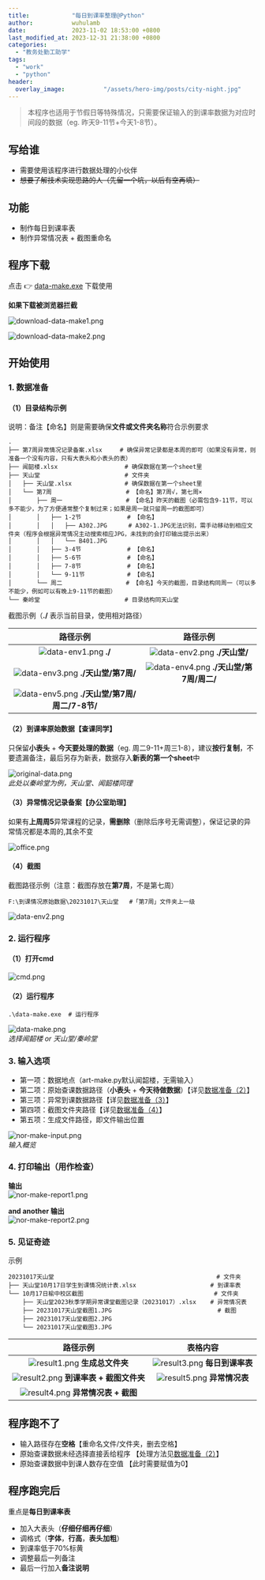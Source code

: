 ```yaml
---
title:            "每日到课率整理@Python"
author:           wuhulamb
date:             2023-11-02 18:53:00 +0800
last_modified_at: 2023-12-31 21:38:00 +0800
categories:
  - "教务处勤工助学"
tags:
  - "work"
  - "python"
header:
  overlay_image:           "/assets/hero-img/posts/city-night.jpg"
---
```


> 本程序也适用于节假日等特殊情况，只需要保证输入的到课率数据为对应时间段的数据（eg. 昨天9-11节+今天1-8节）。

## 写给谁

- 需要使用该程序进行数据处理的小伙伴<!--more-->
- ~~想要了解技术实现思路的人（先留一个坑，以后有空再填）~~

## 功能

- 制作每日到课率表
- 制作异常情况表 + 截图重命名

## 程序下载

点击 :point_right: [data-make.exe](/media/download/data-make.exe) 下载使用

**如果下载被浏览器拦截**

![download-data-make1.png](/media/image/2024/04/download-data-make1.png)

![download-data-make2.png](/media/image/2024/04/download-data-make2.png)

## 开始使用

### 1. 数据准备

#### （1）目录结构示例

说明：备注【命名】则是需要确保**文件或文件夹名称**符合示例要求

    .
    ├── 第7周异常情况记录备案.xlsx     # 确保异常记录都是本周的即可（如果没有异常，则准备一个没有内容，只有大表头和小表头的表）
    ├── 闻韶楼.xlsx                   # 确保数据在第一个sheet里
    ├── 天山堂                        # 文件夹
    │   ├── 天山堂.xlsx               # 确保数据在第一个sheet里
    │   └── 第7周                     # 【命名】第7周√，第七周×
    │       ├── 周一                  # 【命名】昨天的截图（必需包含9-11节，可以多不能少，为了方便通常整个复制过来；如果是周一就只留周一的截图即可）
    │       │   ├── 1-2节             # 【命名】
    │       │   │   ├── A302.JPG      # A302-1.JPG无法识别，需手动移动到相应文件夹（程序会根据异常情况主动搜索相应JPG，未找到的会打印输出提示出来）
    │       │   │   └── B401.JPG
    │       │   ├── 3-4节             # 【命名】
    │       │   ├── 5-6节             # 【命名】
    │       │   ├── 7-8节             # 【命名】
    │       │   └── 9-11节            # 【命名】
    │       └── 周二                  # 【命名】今天的截图，目录结构同周一（可以多不能少，例如可以有晚上9-11节的截图）
    └── 秦岭堂                        # 目录结构同天山堂

截图示例（**./** 表示当前目录，使用相对路径）

| 路径示例 | 路径示例 |
| :---: | :---: |
| ![data-env1.png](/media/image/2023/11/data-env1.png "environment") **./** | ![data-env2.png](/media/image/2023/11/data-env2.png "environment") **./天山堂/** |
| ![data-env3.png](/media/image/2023/11/data-env3.png "environment") **./天山堂/第7周/** | ![data-env4.png](/media/image/2023/11/data-env4.png "environment") **./天山堂/第7周/周二/** |
| ![data-env5.png](/media/image/2023/11/data-env5.png "environment") **./天山堂/第7周/周二/7-8节/** |

#### （2）到课率原始数据【查课同学】

只保留**小表头** + **今天要处理的数据**（eg. 周二9-11+周三1-8），建议**按行复制**，不要遗漏备注，最后另存为新表，数据存入**新表的第一个sheet**中

![original-data.png](/media/image/2023/11/original-data.png)  
*此处以秦岭堂为例，天山堂、闻韶楼同理*

#### （3）异常情况记录备案【办公室助理】

如果有**上周周5**异常课程的记录，**需删除**（删除后序号无需调整），保证记录的异常情况都是本周的,其余不变

![office.png](/media/image/2023/11/office.png)

#### （4）截图

截图路径示例（注意：截图存放在**第7周**，不是第七周）

    F:\到课情况原始数据\20231017\天山堂   #「第7周」文件夹上一级

![data-env2.png](/media/image/2023/11/data-env2.png "environment")

### 2. 运行程序

#### （1）打开cmd

![cmd.png](/media/image/2023/11/cmd.png "cmd")

#### （2）运行程序

    .\data-make.exe  # 运行程序

![data-make.png](/media/image/2024/04/data-make.png "start")  
*选择闻韶楼 or 天山堂/秦岭堂*

### 3. 输入选项

- 第一项：数据地点（art-make.py默认闻韶楼，无需输入）
- 第二项：原始查课数据路径（**小表头** + **今天待做数据**）【详见[数据准备（2）](#2到课率原始数据查课同学)】
- 第三项：异常到课数据路径【详见[数据准备（3）](#3异常情况记录备案办公室助理)】
- 第四项：截图文件夹路径【详见[数据准备（4）](#4截图)】
- 第五项：生成文件路径，即文件输出位置

![nor-make-input.png](/media/image/2023/11/nor-make-input.png "input")  
*输入概览*

### 4. 打印输出（用作检查）

**输出**  
![nor-make-report1.png](/media/image/2023/11/nor-make-report1.png "report")

**and another 输出**  
![nor-make-report2.png](/media/image/2023/11/nor-make-report2.png "report")


### 5. 见证奇迹

示例

    20231017天山堂                                              # 文件夹
    ├── 天山堂10月17日学生到课情况统计表.xlsx                     # 到课率表
    └── 10月17日榆中校区截图                                     # 文件夹
        ├── 天山堂2023秋季学期异常课堂截图记录（20231017）.xlsx    # 异常情况表
        ├── 20231017天山堂截图1.JPG                              # 截图
        ├── 20231017天山堂截图2.JPG
        └── 20231017天山堂截图3.JPG  


| 路径示例 | 表格内容 |
| :---: | :---: |
| ![result1.png](/media/image/2023/11/result1.png "result") **生成总文件夹** | ![result3.png](/media/image/2023/11/result3.png "result") **每日到课率表** |
| ![result2.png](/media/image/2023/11/result2.png "result") **到课率表 + 截图文件夹** | ![result5.png](/media/image/2023/11/result5.png "result") **异常情况表** |
| ![result4.png](/media/image/2023/11/result4.png "result") **异常情况表 + 截图** | |

## 程序跑不了

- 输入路径存在**空格**【重命名文件/文件夹，删去空格】
- 原始查课数据未经选择直接丢给程序 【处理方法见[数据准备（2）](#2到课率原始数据查课同学)】
- 原始查课数据中到课人数存在空值 【此时需要赋值为0】

## 程序跑完后

重点是**每日到课率表**
- 加入大表头（**仔细仔细再仔细**）
- 调格式（**字体**，**行高**，**表头加粗**）
- 到课率低于70%标黄
- 调整最后一列备注
- 最后一行加入**备注说明**
